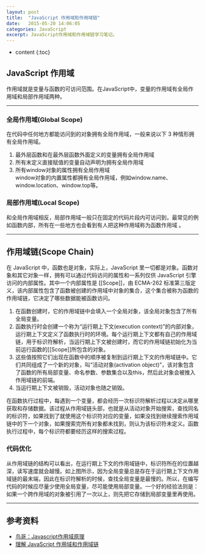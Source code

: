 ```yaml
---
layout: post
title:  "JavaScript 作用域和作用域链"
date:   2015-05-20 14:06:05
categories: JavaScript
excerpt: JavaScript作用域和作用域链学习笔记。
---
```


* content
{:toc}

## JavaScript 作用域 

作用域就是变量与函数的可访问范围。在JavaScript中，变量的作用域有全局作用域和局部作用域两种。

---

### 全局作用域(Global Scope)

在代码中任何地方都能访问到的对象拥有全局作用域，一般来说以下 3 种情形拥有全局作用域。

1. 最外层函数和在最外层函数外面定义的变量拥有全局作用域
2. 所有末定义直接赋值的变量自动声明为拥有全局作用域
3. 所有window对象的属性拥有全局作用域   
    window对象的内置属性都拥有全局作用域，例如window.name、window.location、window.top等。

### 局部作用域(Local Scope)

和全局作用域相反，局部作用域一般只在固定的代码片段内可访问到，最常见的例如函数内部，所有在一些地方也会看到有人把这种作用域称为函数作用域
。

---

## 作用域链(Scope Chain)

在 JavaScript 中，函数也是对象，实际上，JavaScript 里一切都是对象。函数对象和其它对象一样，拥有可以通过代码访问的属性和一系列仅供 JavaScript 引擎访问的内部属性。其中一个内部属性是 [[Scope]]，由 ECMA-262 标准第三版定义，该内部属性包含了函数被创建的作用域中对象的集合，这个集合被称为函数的作用域链，它决定了哪些数据能被函数访问。

1. 在函数创建时，它的作用域链中会填入一个全局对象，该全局对象包含了所有全局变量。
2. 函数执行时会创建一个称为“运行期上下文(execution context)”的内部对象，运行期上下文定义了函数执行时的环境。每个运行期上下文都有自己的作用域链，用于标识符解析，当运行期上下文被创建时，而它的作用域链初始化为当前运行函数的[[Scope]]所包含的对象。
3. 这些值按照它们出现在函数中的顺序被复制到运行期上下文的作用域链中。它们共同组成了一个新的对象，叫“活动对象(activation object)”，该对象包含了函数的所有局部变量、命名参数、参数集合以及this，然后此对象会被推入作用域链的前端。
4. 当运行期上下文被销毁，活动对象也随之销毁。

在函数执行过程中，每遇到一个变量，都会经历一次标识符解析过程以决定从哪里获取和存储数据。该过程从作用域链头部，也就是从活动对象开始搜索，查找同名的标识符，如果找到了就使用这个标识符对应的变量，如果没找到继续搜索作用域链中的下一个对象，如果搜索完所有对象都未找到，则认为该标识符未定义。函数执行过程中，每个标识符都要经历这样的搜索过程。

### 代码优化

从作用域链的结构可以看出，在运行期上下文的作用域链中，标识符所在的位置越深，读写速度就会越慢。如上图所示，因为全局变量总是存在于运行期上下文作用域链的最末端，因此在标识符解析的时候，查找全局变量是最慢的。所以，在编写代码的时候应尽量少使用全局变量，尽可能使用局部变量。一个好的经验法则是：如果一个跨作用域的对象被引用了一次以上，则先把它存储到局部变量里再使用。

---

## 参考资料

* [鸟哥：Javascript作用域原理](http://www.laruence.com/2009/05/28/863.html)
* [理解 JavaScript 作用域和作用域链](http://www.cnblogs.com/lhb25/archive/2011/09/06/javascript-scope-chain.html)
